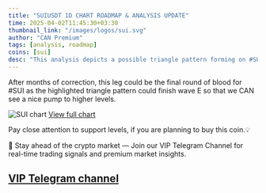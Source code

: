 ```yaml
---
title: "SUIUSDT 1D CHART ROADMAP & ANALYSIS UPDATE"
time: 2025-04-02T11:45:30+03:30
thumbnail_link: "/images/logos/sui.svg"
author: "CAN Premium"
tags: [analysis, roadmap]
coins: [sui]
desc: "This analysis depicts a possible triangle pattern forming on #SUI that CAN actually lead to higher target prices."
---
```


After months of correction, this leg could be the final round of blood for #SUI as the highlighted triangle pattern could finish wave E so that we CAN see a nice pump to higher levels.

![SUI chart](https://www.tradingview.com/x/ekSTnYjN/)
[View full chart](https://www.tradingview.com/x/ekSTnYjN/)

Pay close attention to support levels, if you are planning to buy this coin.💡  

🔔 Stay ahead of the crypto market — Join our VIP Telegram Channel for real-time trading signals and premium market insights.

[VIP Telegram channel](https://t.me/+2znhsiCGpI81MzQ0)
---

